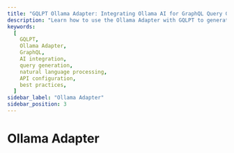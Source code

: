 ```yaml
---
title: "GQLPT Ollama Adapter: Integrating Ollama AI for GraphQL Query Generation"
description: "Learn how to use the Ollama Adapter with GQLPT to generate GraphQL queries using Ollama's AI models. This guide covers installation, configuration, usage, best practices, and troubleshooting tips."
keywords:
  [
    GQLPT,
    Ollama Adapter,
    GraphQL,
    AI integration,
    query generation,
    natural language processing,
    API configuration,
    best practices,
  ]
sidebar_label: "Ollama Adapter"
sidebar_position: 3
---
```


# Ollama Adapter
